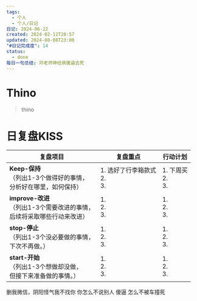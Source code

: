 ```yaml
---
tags:
  - 个人
  - 个人/日记
日记: 2024-06-22
created: 2024-02-12T20:57
updated: 2024-08-08T23:00
"#日记完成度": 14
status:
  - done
每日一句总结: 邓老师神经病傻逼去死
---
```


# Thino
> thino

# 日复盘KISS
| **复盘项目**                                             | **复盘重点**                  | **行动计划**             |
| ---------------------------------------------------- | ------------------------- | -------------------- |
| **Keep-保持**<br>（列出1-3个做得好的事情，<br>   分析好在哪里，如何保持）     | 1.  选好了行李箱款式<br>2. <br>3. | 1.  下周买<br>2. <br>3. |
| **improve-改进**<br>（列出1-3个需要改进的事情，<br>  后续将采取哪些行动来改进） | 1.  <br>2. <br>3.         | 1.  <br>2. <br>3.    |
| **stop-停止**<br>（列出1-3个没必要做的事情，<br>下次不再做。）            | 1.  <br>2. <br>3.         | 1.  <br>2. <br>3.    |
| **start-开始**<br>（列出1-3个想做却没做，<br>但接下来准备做的事情。）        | 1.  <br>2. <br>3.         | 1.  <br>2. <br>3.    |

删我微信，阴阳怪气我不找你
你怎么不说别人
傻逼
怎么不被车撞死

